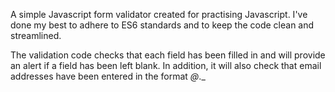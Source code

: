 A simple Javascript form validator created for practising Javascript. I've done my best to adhere to ES6 standards and to keep the code clean and streamlined.

The validation code checks that each field has been filled in and will provide an alert if a field has been left blank. In addition, it will also check that email addresses have been entered in the format _@_._